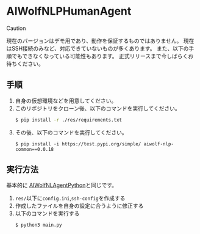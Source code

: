 # AIWolfNLPHumanAgent

> [!CAUTION]
> 現在のバージョンはデモ用であり、動作を保証するものではありません。
> 現在はSSH接続のみなど、対応できていないものが多くあります。
> また、以下の手順でもできなくなっている可能性もあります。
> 正式リリースまで今しばらくお待ちください。

## 手順

1. 自身の仮想環境などを用意してください。
1. このリポジトリをクローン後、以下のコマンドを実行してください。
    ```sh
    $ pip install -r ./res/requirements.txt 
    ```
1. その後、以下のコマンドを実行してください。
    ```
    $ pip install -i https://test.pypi.org/simple/ aiwolf-nlp-common==0.0.18
    ```

## 実行方法
基本的に [AIWolfNLAgentPython](https://github.com/aiwolfdial/AIWolfNLAgentPython)と同じです。

1. `res/`以下に`config.ini`,`ssh-config`を作成する
1. 作成したファイルを自身の設定に合うように修正する
1. 以下のコマンドを実行する
    ```
    $ python3 main.py
    ```